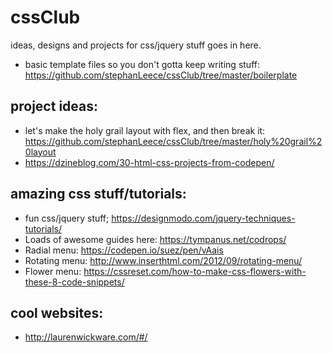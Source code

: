 # cssClub
ideas, designs and projects for css/jquery stuff goes in here.

- basic template files so you don't gotta keep writing stuff: https://github.com/stephanLeece/cssClub/tree/master/boilerplate

## project ideas:

- let's make the holy grail layout with flex, and then break it: https://github.com/stephanLeece/cssClub/tree/master/holy%20grail%20layout
- https://dzineblog.com/30-html-css-projects-from-codepen/

## amazing css stuff/tutorials:
- fun css/jquery stuff; https://designmodo.com/jquery-techniques-tutorials/
- Loads of awesome guides here: https://tympanus.net/codrops/
- Radial menu: https://codepen.io/suez/pen/vAais
- Rotating menu: http://www.inserthtml.com/2012/09/rotating-menu/
- Flower menu: https://cssreset.com/how-to-make-css-flowers-with-these-8-code-snippets/

 ## cool websites:

- http://laurenwickware.com/#/






